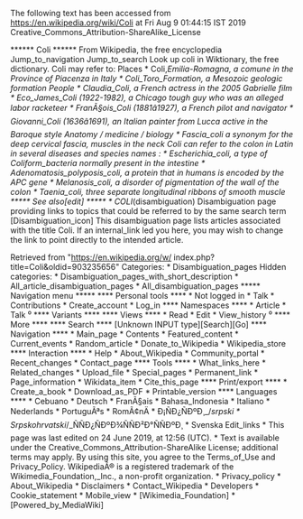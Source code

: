 The following text has been accessed from https://en.wikipedia.org/wiki/Coli at Fri Aug 9 01:44:15 IST 2019
Creative_Commons_Attribution-ShareAlike_License




















****** Coli ******
From Wikipedia, the free encyclopedia
Jump_to_navigation Jump_to_search
 Look up coli in Wiktionary, the free dictionary.
Coli may refer to:
  Places
    * Coli,_Emilia-Romagna, a comune in the Province of Piacenza in Italy
    * Coli_Toro_Formation, a Mesozoic geologic formation
  People
    * Claudia_Coli, a French actress in the 2005 Gabrielle film
    * Eco_James_Coli (1922-1982), a Chicago tough guy who was an alleged labor
      racketeer
    * FranÃ§ois_Coli (1881â1927), a French pilot and navigator
    * Giovanni_Coli (1636â1691), an Italian painter from Lucca active in the
      Baroque style
  Anatomy / medicine / biology
    * Fascia_coli a synonym for the deep cervical fascia, muscles in the neck
Coli can refer to the colon in Latin in several diseases and species names :
    * Escherichia_coli, a type of Coliform_bacteria normally present in the
      intestine
    * Adenomatosis_polyposis_coli, a protein that in humans is encoded by the
      APC gene
    * Melanosis_coli, a disorder of pigmentation of the wall of the colon
    * Taenia_coli, three separate longitudinal ribbons of smooth muscle
***** See also[edit] *****
    * COLI_(disambiguation)
                      Disambiguation page providing links to topics that could
                      be referred to by the same search term
[Disambiguation_icon] This disambiguation page lists articles associated with
                      the title Coli.
                      If an internal_link led you here, you may wish to change
                      the link to point directly to the intended article.

Retrieved from "https://en.wikipedia.org/w/
index.php?title=Coli&oldid=903235656"
Categories:
    * Disambiguation_pages
Hidden categories:
    * Disambiguation_pages_with_short_description
    * All_article_disambiguation_pages
    * All_disambiguation_pages
***** Navigation menu *****
**** Personal tools ****
    * Not logged in
    * Talk
    * Contributions
    * Create_account
    * Log_in
**** Namespaces ****
    * Article
    * Talk
⁰
**** Variants ****
**** Views ****
    * Read
    * Edit
    * View_history
⁰
**** More ****
**** Search ****
[Unknown INPUT type][Search][Go]
**** Navigation ****
    * Main_page
    * Contents
    * Featured_content
    * Current_events
    * Random_article
    * Donate_to_Wikipedia
    * Wikipedia_store
**** Interaction ****
    * Help
    * About_Wikipedia
    * Community_portal
    * Recent_changes
    * Contact_page
**** Tools ****
    * What_links_here
    * Related_changes
    * Upload_file
    * Special_pages
    * Permanent_link
    * Page_information
    * Wikidata_item
    * Cite_this_page
**** Print/export ****
    * Create_a_book
    * Download_as_PDF
    * Printable_version
**** Languages ****
    * Cebuano
    * Deutsch
    * FranÃ§ais
    * Bahasa_Indonesia
    * Italiano
    * Nederlands
    * PortuguÃªs
    * RomÃ¢nÄ
    * Ð¡ÑÐ¿ÑÐºÐ¸_/_srpski
    * Srpskohrvatski_/_ÑÑÐ¿ÑÐºÐ¾ÑÑÐ²Ð°ÑÑÐºÐ¸
    * Svenska
Edit_links
    * This page was last edited on 24 June 2019, at 12:56 (UTC).
    * Text is available under the Creative_Commons_Attribution-ShareAlike
      License; additional terms may apply. By using this site, you agree to the
      Terms_of_Use and Privacy_Policy. WikipediaÂ® is a registered trademark of
      the Wikimedia_Foundation,_Inc., a non-profit organization.
    * Privacy_policy
    * About_Wikipedia
    * Disclaimers
    * Contact_Wikipedia
    * Developers
    * Cookie_statement
    * Mobile_view
    * [Wikimedia_Foundation]
    * [Powered_by_MediaWiki]
